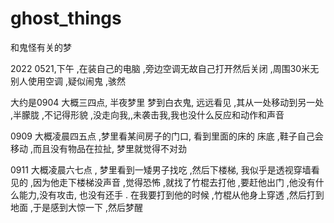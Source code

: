 # ghost_things
和鬼怪有关的梦  

2022 0521,下午 ,在装自己的电脑 ,旁边空调无故自己打开然后关闭 ,周围30米无别人使用空调 ,疑似闹鬼 ,骇然

大约是0904 大概三四点, 半夜梦里 梦到白衣鬼, 远远看见 ,其从一处移动到另一处 ,半朦胧 ,不记得形貌 ,没走向我,,未袭击我,我也没什么反应和动作和声音

0909 大概凌晨四五点 ,梦里看某间房子的门口, 看到里面的床的 床底 ,鞋子自己会移动 ,而且没有物品在拉扯, 梦里就觉得不对劲

0911  大概凌晨六七点 , 梦里看到一矮男子找吃 ,然后下楼梯, 我似乎是透视穿墙看见的  ,因为他走下楼梯没声音 ,觉得恐怖 ,就找了竹棍去打他 ,要赶他出门 ,他没有什么能力,没有攻击, 也没有还手 . 在我要打到他的时候 ,竹棍从他身上穿透 ,然后打到地面 ,于是感到大惊一下 ,然后梦醒
